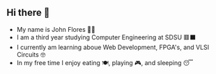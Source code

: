 ## Hi there 👋
 - My name is John Flores 🚽🌻
 - I am a third year studying Computer Engineering at SDSU 🟥⬛
 - I currently am learning aboue Web Development, FPGA's, and VLSI Circuits 🤓
 - In my free time I enjoy eating 🍽️, playing 🎮, and sleeping 😴
